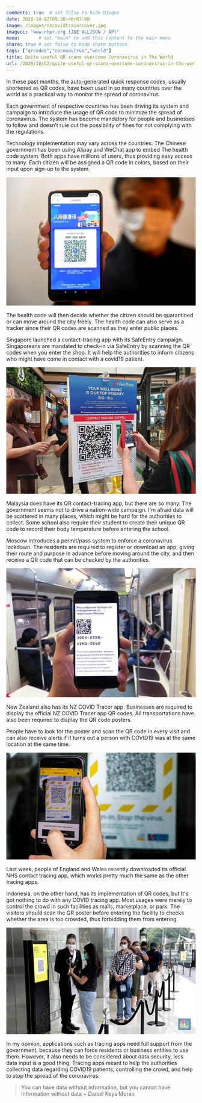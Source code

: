```yaml
---
comments: true	# set false to hide Disqus
date: 2020-10-02T09:30:48+07:00
image: /images/nzcovidtracercover.jpg
imagecc: "www.nhpr.org (JOE ALLISON / AP)"
menu: 		# set "main" to add this content to the main menu
share: true	# set false to hide share buttons
tags: ["qrcodes","coronavirus","world"]
title: Quite useful QR scans overcome Coronavirus in The World
url: /2020/10/02/quite-useful-qr-scans-overcome-coronavirus-in-the-world
---
```


In these past months, the auto-generated quick response codes, usually shortened as QR codes, have been used in so many countries over the world as a practical way to monitor the spread of coronavirus.

Each government of respective countries has been driving its system and campaign to introduce the usage of QR code to minimize the spread of coronavirus. The system has become mandatory for people and businesses to follow and doesn’t rule out the possibility of fines for not complying with the regulations.

Technology implementation may vary across the countries. The Chinese government has been using Alipay and WeChat app to embed The health code system. Both apps have millions of users, thus providing easy access to many. Each citizen will be assigned a QR code in colors, based on their input upon sign-up to the system.

![china health code](/images/cnqrhealthcodeperson.jpg "source: Asia Times")

The health code will then decide whether the citizen should be quarantined or can move around the city freely. The health code can also serve as a tracker since their QR codes are scanned as they enter public places.

Singapore launched a contact-tracing app with its SafeEntry campaign. Singaporeans are mandated to check-in via SafeEntry by scanning the QR codes when you enter the shop. It will help the authorities to inform citizens who might have come in contact with a covid19 patient.

![singapore safe entry](/images/singsafeentry.jpg "source: The Straits Times")

Malaysia does have its QR contact-tracing app, but there are so many. The government seems not to drive a nation-wide campaign. I'm afraid data will be scattered in many places, which might be hard for the authorities to collect. Some school also require their student to create their unique QR code to record their body temperature before entering the school.

Moscow introduces a permit/pass system to enforce a coronavirus lockdown. The residents are required to register or download an app, giving their route and purpose in advance before moving around the city, and then receive a QR code that can be checked by the authorities.

![moscow pass system](/images/moscowpass.jpg "source: Daily Herald")

New Zealand also has its NZ COVID Tracer app. Businesses are required to display the official NZ COVID Tracer app QR codes. All transportations have also been required to display the QR code posters. 

People have to look for the poster and scan the QR code in every visit and can also receive alerts if it turns out a person with COVID19 was at the same location at the same time. 

![People visiting all Christchurch City Council facilities](/images/covidtracerccc.jpg "source: newsline.ccc.govt.nz")

Last week, people of England and Wales recently downloaded its official NHS contact tracing app, which works pretty much the same as the other tracing apps.

Indonesia, on the other hand, has its implementation of QR codes, but It's got nothing to do with any COVID tracing app. Most usages were merely to control the crowd in such facilities as malls, marketplace, or park. The visitors should scan the QR poster before entering the facility to checks whether the area is too crowded, thus forbidding them from entering.

![Senayan city](/images/senayancitycnbc.jpeg "source: CNBC")

In my opinion, applications such as tracing apps need full support from the government, because they can force residents or business entities to use them. However, it also needs to be considered about data security, less data input is a good thing. Tracing apps meant to help the authorities collecting data regarding COVID19 patients, controlling the crowd, and help to stop the spread of the coronavirus.

> You can have data without information, but you cannot have information without data ~ Daniel Keys Moran